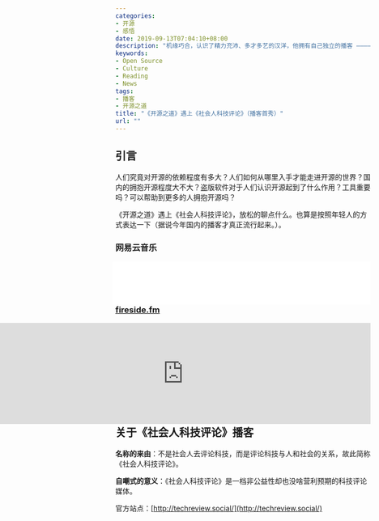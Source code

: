 ```yaml
---
categories:
- 开源
- 感悟
date: 2019-09-13T07:04:10+08:00
description: "机缘巧合，认识了精力充沛、多才多艺的汉洋，他拥有自己独立的播客 ————《社会人科技评论》，开源之道引起了他的注意，于是我们抽了一个下个的时间，聊了聊有关开源的一些事情，比较随意，比较放松，不一定有用，但一定不会引起你的反感，甚至还会有更多的共鸣。"
keywords:
- Open Source
- Culture
- Reading
- News
tags:
- 播客
- 开源之道
title: "《开源之道》遇上《社会人科技评论》（播客首秀）"
url: ""
---
```


## 引言

人们究竟对开源的依赖程度有多大？人们如何从哪里入手才能走进开源的世界？国内的拥抱开源程度大不大？盗版软件对于人们认识开源起到了什么作用？工具重要吗？可以帮助到更多的人拥抱开源吗？

《开源之道》遇上《社会人科技评论》，放松的聊点什么。也算是按照年轻人的方式表达一下（据说今年国内的播客才真正流行起来。）。

### 网易云音乐
<p>
<iframe frameborder="no" border="0" marginwidth="0" marginheight="0" align="right" width=510 height=86 src="//music.163.com/outchain/player?type=3&id=2063162356&auto=0&height=66"></iframe>
</p>

------

### [fireside.fm](https://fireside.fm/)

<p>
<iframe src="https://fireside.fm/player/v2/cVSfkNlH+ismVY1OD?theme=dark" align="right" width="740" height="200" frameborder="0" scrolling="no"></iframe>
</p>

## 关于《社会人科技评论》播客

**名称的来由**：不是社会人去评论科技，而是评论科技与人和社会的关系，故此简称《社会人科技评论》。

**自嘲式的意义**：《社会人科技评论》是一档非公益性却也没啥营利预期的科技评论媒体。

官方站点：[http://techreview.social/](http://techreview.social/)

